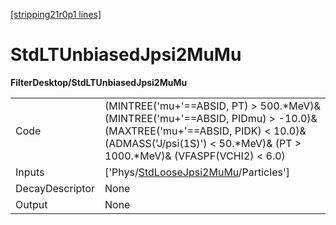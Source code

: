 [[stripping21r0p1 lines]](./stripping21r0p1-index)

# StdLTUnbiasedJpsi2MuMu

**FilterDesktop/StdLTUnbiasedJpsi2MuMu**

|                 |                                                                                                                                                                                                         |
|-----------------|---------------------------------------------------------------------------------------------------------------------------------------------------------------------------------------------------------|
| Code            | (MINTREE('mu+'==ABSID, PT) \> 500.\*MeV)& (MINTREE('mu+'==ABSID, PIDmu) \> -10.0)& (MAXTREE('mu+'==ABSID, PIDK) \< 10.0)& (ADMASS('J/psi(1S)') \< 50.\*MeV)& (PT \> 1000.\*MeV)& (VFASPF(VCHI2) \< 6.0) |
| Inputs          | ['Phys/[StdLooseJpsi2MuMu](./stripping21r0p1-commonparticles-stdloosejpsi2mumu)/Particles']                                                                                                           |
| DecayDescriptor | None                                                                                                                                                                                                    |
| Output          | None                                                                                                                                                                                                    |
